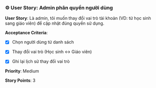 ### ⚙️ User Story: Admin phân quyền người dùng

**User Story**: Là admin, tôi muốn thay đổi vai trò tài khoản (VD: từ học sinh sang giáo viên) để cập nhật đúng quyền sử dụng.

**Acceptance Criteria**:

 * [x] Chọn người dùng từ danh sách

 * [x] Thay đổi vai trò (Học sinh <-> Giáo viên)

 * [x] Ghi lại lịch sử thay đổi vai trò

**Priority**: Medium

**Story Points**: 3